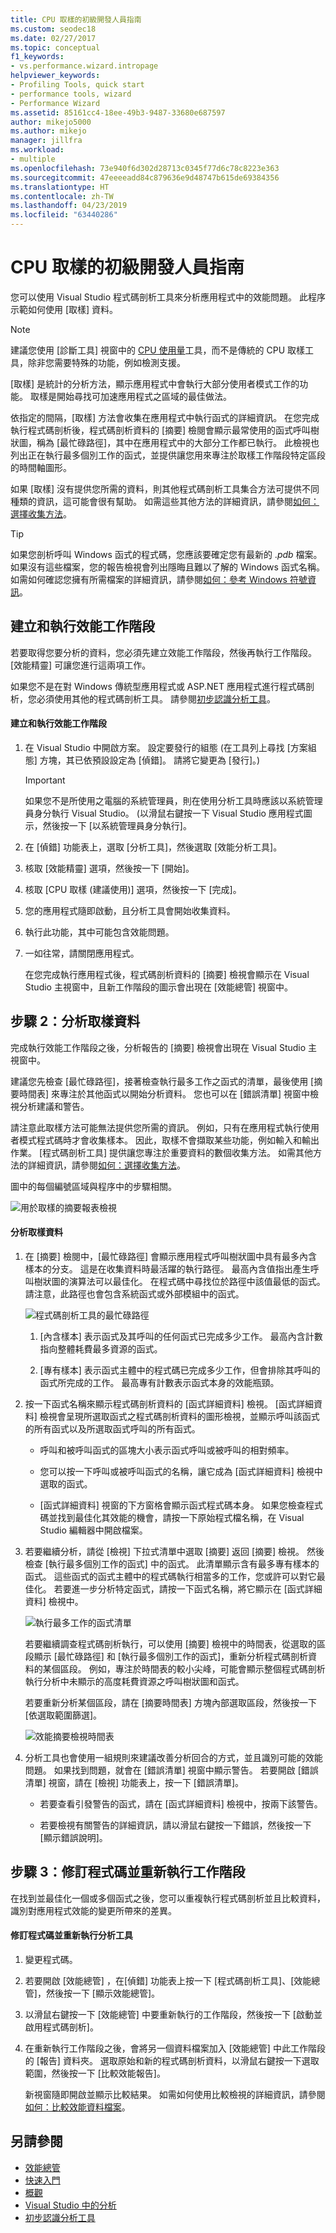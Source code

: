 ```yaml
---
title: CPU 取樣的初級開發人員指南
ms.custom: seodec18
ms.date: 02/27/2017
ms.topic: conceptual
f1_keywords:
- vs.performance.wizard.intropage
helpviewer_keywords:
- Profiling Tools, quick start
- performance tools, wizard
- Performance Wizard
ms.assetid: 85161cc4-18ee-49b3-9487-33680e687597
author: mikejo5000
ms.author: mikejo
manager: jillfra
ms.workload:
- multiple
ms.openlocfilehash: 73e940f6d302d28713c0345f77d6c78c8223e363
ms.sourcegitcommit: 47eeeeadd84c879636e9d48747b615de69384356
ms.translationtype: HT
ms.contentlocale: zh-TW
ms.lasthandoff: 04/23/2019
ms.locfileid: "63440286"
---
```

# <a name="beginners-guide-to-cpu-sampling"></a>CPU 取樣的初級開發人員指南
您可以使用 Visual Studio 程式碼剖析工具來分析應用程式中的效能問題。 此程序示範如何使用 [取樣] 資料。

> [!NOTE]
> 建議您使用 [診斷工具] 視窗中的 [CPU 使用量](../profiling/beginners-guide-to-performance-profiling.md)工具，而不是傳統的 CPU 取樣工具，除非您需要特殊的功能，例如檢測支援。

 [取樣] 是統計的分析方法，顯示應用程式中會執行大部分使用者模式工作的功能。 取樣是開始尋找可加速應用程式之區域的最佳做法。

 依指定的間隔，[取樣] 方法會收集在應用程式中執行函式的詳細資訊。 在您完成執行程式碼剖析後，程式碼剖析資料的 [摘要] 檢閱會顯示最常使用的函式呼叫樹狀圖，稱為 [最忙碌路徑]，其中在應用程式中的大部分工作都已執行。 此檢視也列出正在執行最多個別工作的函式，並提供讓您用來專注於取樣工作階段特定區段的時間軸圖形。

 如果 [取樣] 沒有提供您所需的資料，則其他程式碼剖析工具集合方法可提供不同種類的資訊，這可能會很有幫助。 如需這些其他方法的詳細資訊，請參閱[如何：選擇收集方法](../profiling/how-to-choose-collection-methods.md)。

> [!TIP]
> 如果您剖析呼叫 Windows 函式的程式碼，您應該要確定您有最新的 .*pdb* 檔案。 如果沒有這些檔案，您的報告檢視會列出隱晦且難以了解的 Windows 函式名稱。 如需如何確認您擁有所需檔案的詳細資訊，請參閱[如何：參考 Windows 符號資訊](../profiling/how-to-reference-windows-symbol-information.md)。

## <a name="create-and-run-a-performance-session"></a>建立和執行效能工作階段
 若要取得您要分析的資料，您必須先建立效能工作階段，然後再執行工作階段。 [效能精靈] 可讓您進行這兩項工作。

 如果您不是在對 Windows 傳統型應用程式或 ASP.NET 應用程式進行程式碼剖析，您必須使用其他的程式碼剖析工具。 請參閱[初步認識分析工具](../profiling/profiling-feature-tour.md)。

#### <a name="to-create-and-run-a-performance-session"></a>建立和執行效能工作階段

1. 在 Visual Studio 中開啟方案。 設定要發行的組態 (在工具列上尋找 [方案組態] 方塊，其已依預設設定為 [偵錯]。 請將它變更為 [發行]。)

    > [!IMPORTANT]
    > 如果您不是所使用之電腦的系統管理員，則在使用分析工具時應該以系統管理員身分執行 Visual Studio。 (以滑鼠右鍵按一下 Visual Studio 應用程式圖示，然後按一下 [以系統管理員身分執行]。

2. 在 [偵錯] 功能表上，選取 [分析工具]，然後選取 [效能分析工具]。

3. 核取 [效能精靈] 選項，然後按一下 [開始]。

4. 核取 [CPU 取樣 (建議使用)] 選項，然後按一下 [完成]。

5. 您的應用程式隨即啟動，且分析工具會開始收集資料。

6. 執行此功能，其中可能包含效能問題。

7. 一如往常，請關閉應用程式。

     在您完成執行應用程式後，程式碼剖析資料的 [摘要] 檢視會顯示在 Visual Studio 主視窗中，且新工作階段的圖示會出現在 [效能總管] 視窗中。

## <a name="step-2-analyze-sampling-data"></a>步驟 2：分析取樣資料
 完成執行效能工作階段之後，分析報告的 [摘要] 檢視會出現在 Visual Studio 主視窗中。

 建議您先檢查 [最忙碌路徑]，接著檢查執行最多工作之函式的清單，最後使用 [摘要時間表] 來專注於其他函式以開始分析資料。 您也可以在 [錯誤清單] 視窗中檢視分析建議和警告。

 請注意此取樣方法可能無法提供您所需的資訊。 例如，只有在應用程式執行使用者模式程式碼時才會收集樣本。 因此，取樣不會擷取某些功能，例如輸入和輸出作業。 [程式碼剖析工具] 提供讓您專注於重要資料的數個收集方法。 如需其他方法的詳細資訊，請參閱[如何：選擇收集方法](../profiling/how-to-choose-collection-methods.md)。

 圖中的每個編號區域與程序中的步驟相關。

 ![用於取樣的摘要報表檢視](../profiling/media/summary_sampling.png "Summary_Sampling")

#### <a name="to-analyze-sampling-data"></a>分析取樣資料

1. 在 [摘要] 檢閱中，[最忙碌路徑] 會顯示應用程式呼叫樹狀圖中具有最多內含樣本的分支。 這是在收集資料時最活躍的執行路徑。 最高內含值指出產生呼叫樹狀圖的演算法可以最佳化。 在程式碼中尋找位於路徑中該值最低的函式。 請注意，此路徑也會包含系統函式或外部模組中的函式。

     ![程式碼剖析工具的最忙碌路徑](../profiling/media/profiler_hotpath.png "Profiler_HotPath")

    1. [內含樣本] 表示函式及其呼叫的任何函式已完成多少工作。 最高內含計數指向整體耗費最多資源的函式。

    2. [專有樣本] 表示函式主體中的程式碼已完成多少工作，但會排除其呼叫的函式所完成的工作。 最高專有計數表示函式本身的效能瓶頸。

2. 按一下函式名稱來顯示程式碼剖析資料的 [函式詳細資料] 檢視。 [函式詳細資料] 檢視會呈現所選取函式之程式碼剖析資料的圖形檢視，並顯示呼叫該函式的所有函式以及所選取函式呼叫的所有函式。

    - 呼叫和被呼叫函式的區塊大小表示函式呼叫或被呼叫的相對頻率。

    - 您可以按一下呼叫或被呼叫函式的名稱，讓它成為 [函式詳細資料] 檢視中選取的函式。

    - [函式詳細資料] 視窗的下方窗格會顯示函式程式碼本身。 如果您檢查程式碼並找到最佳化其效能的機會，請按一下原始程式檔名稱，在 Visual Studio 編輯器中開啟檔案。

3. 若要繼續分析，請從 [檢視] 下拉式清單中選取 [摘要] 返回 [摘要] 檢視。 然後檢查 [執行最多個別工作的函式] 中的函式。 此清單顯示含有最多專有樣本的函式。 這些函式的函式主體中的程式碼執行相當多的工作，您或許可以對它最佳化。 若要進一步分析特定函式，請按一下函式名稱，將它顯示在 [函式詳細資料] 檢視中。

     ![執行最多工作的函式清單](../profiling/media/functions_mostwork.png "Functions_MostWork")

     若要繼續調查程式碼剖析執行，可以使用 [摘要] 檢視中的時間表，從選取的區段顯示 [最忙碌路徑] 和 [執行最多個別工作的函式]，重新分析程式碼剖析資料的某個區段。 例如，專注於時間表的較小尖峰，可能會顯示整個程式碼剖析執行分析中未顯示的高度耗費資源之呼叫樹狀圖和函式。

     若要重新分析某個區段，請在 [摘要時間表] 方塊內部選取區段，然後按一下 [依選取範圍篩選]。

     ![效能摘要檢視時間表](../profiling/media/performancesummary.png "PerformanceSummary")

4. 分析工具也會使用一組規則來建議改善分析回合的方式，並且識別可能的效能問題。 如果找到問題，就會在 [錯誤清單] 視窗中顯示警告。 若要開啟 [錯誤清單] 視窗，請在 [檢視] 功能表上，按一下 [錯誤清單]。

    - 若要查看引發警告的函式，請在 [函式詳細資料] 檢視中，按兩下該警告。

    - 若要檢視有關警告的詳細資訊，請以滑鼠右鍵按一下錯誤，然後按一下 [顯示錯誤說明]。

## <a name="step-3-revise-code-and-rerun-a-session"></a>步驟 3：修訂程式碼並重新執行工作階段
 在找到並最佳化一個或多個函式之後，您可以重複執行程式碼剖析並且比較資料，識別對應用程式效能的變更所帶來的差異。

#### <a name="to-revise-code-and-rerun-the-profiler"></a>修訂程式碼並重新執行分析工具

1. 變更程式碼。

2. 若要開啟 [效能總管] ，在[偵錯] 功能表上按一下 [程式碼剖析工具]、[效能總管]，然後按一下 [顯示效能總管]。

3. 以滑鼠右鍵按一下 [效能總管] 中要重新執行的工作階段，然後按一下 [啟動並啟用程式碼剖析]。

4. 在重新執行工作階段之後，會將另一個資料檔案加入 [效能總管] 中此工作階段的 [報告] 資料夾。 選取原始和新的程式碼剖析資料，以滑鼠右鍵按一下選取範圍，然後按一下 [比較效能報告]。

     新視窗隨即開啟並顯示比較結果。 如需如何使用比較檢視的詳細資訊，請參閱[如何：比較效能資料檔案](../profiling/how-to-compare-performance-data-files.md)。

## <a name="see-also"></a>另請參閱
- [效能總管](../profiling/performance-explorer.md)
- [快速入門](../profiling/getting-started-with-performance-tools.md)
- [概觀](../profiling/overviews-performance-tools.md)
- [Visual Studio 中的分析](../profiling/index.md)
- [初步認識分析工具](../profiling/profiling-feature-tour.md)
